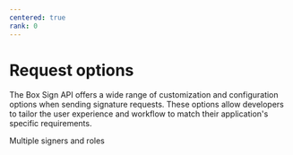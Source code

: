 ```yaml
---
centered: true
rank: 0
---
```


# Request options

The Box Sign API offers a wide range of customization and configuration options 
when sending signature requests. These options allow developers to tailor the 
user experience and workflow to match their application's specific requirements.

<Next>Multiple signers and roles</Next>